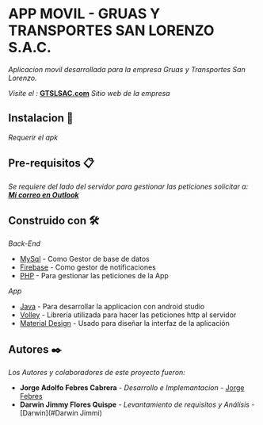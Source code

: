 # APP MOVIL - GRUAS Y TRANSPORTES SAN LORENZO S.A.C.

_Aplicacion movil desarrollada para la empresa Gruas y Transportes San Lorenzo._

_Visite el :_ **[GTSLSAC.com](http://www.gtslsac.com/)** _Sitio web de la empresa_

## Instalacion 🚀

_Requerir el apk_

## Pre-requisitos 📋

_Se requiere del lado del servidor para gestionar las peticiones solicitar a: **[Mi correo en Outlook](http://www.gtslsac.com/)**_

## Construido con 🛠️

_Back-End_
* [MySql](http://www.dropwizard.io/1.0.2/docs/) - Como Gestor de base de datos
* [Firebase](https://maven.apache.org/) - Como gestor de notificaciones
* [PHP](https://rometools.github.io/rome/) - Para gestionar las peticiones de la App

_App_
* [Java](http://www.dropwizard.io/1.0.2/docs/) - Para desarrollar la applicacion con android studio
* [Volley](https://maven.apache.org/) - Librería utilizada para hacer las peticiones http al servidor
* [Material Design](https://developer.android.com/design/material/?hl=es-419) - Usado para diseñar la interfaz de la aplicación

## Autores ✒️

_Los Autores y colaboradores de este proyecto fueron:_

* **Jorge Adolfo Febres Cabrera** - *Desarrollo e Implemantacion* - [Jorge Febres](https://github.com/Jorgefebres/)
* **Darwin Jimmy Flores Quispe** - *Levantamiento de requisitos y Análisis* - [Darwin](#Darwin Jimmi)
